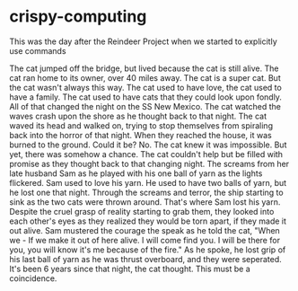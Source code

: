# crispy-computing
This was the day after the Reindeer Project when we started to explicitly use commands

The cat jumped off the bridge, but lived because the cat is still alive. The cat ran home to its owner, over 40 miles away. The cat is a super cat. But the cat wasn't always this way. The cat used to have love, the cat used to have a family. The cat used to have cats that they could look upon fondly. All of that changed the night on the SS New Mexico.
The cat watched the waves crash upon the shore as he thought back to that night. The cat waved its head and walked on, trying to stop themselves from spiraling back into the horror of that night. When they reached the house, it was burned to the ground. 
Could it be? No. The cat knew it was impossible. But yet, there was somehow a chance. The cat couldn't help but be filled with promise as they thought back to that changing night. The screams from her late husband Sam as he played with his one ball of yarn as the lights flickered. Sam used to love his yarn. He used to have two balls of yarn, but he lost one that night. Through the screams and terror, the ship starting to sink as the two cats were thrown around. That's where Sam lost his yarn. Despite the cruel grasp of reality starting to grab them, they looked into each other's eyes as they realized they would be torn apart, if they made it out alive. Sam mustered the courage the speak as he told the cat, "When we - If we make it out of here alive. I will come find you. I will be there for you, you will know it's me because of the fire." As he spoke, he lost grip of his last ball of yarn as he was thrust overboard, and they were seperated. It's been 6 years since that night, the cat thought. This must be a coincidence.

